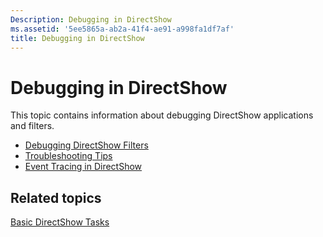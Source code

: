 ```yaml
---
Description: Debugging in DirectShow
ms.assetid: '5ee5865a-ab2a-41f4-ae91-a998fa1df7af'
title: Debugging in DirectShow
---
```


# Debugging in DirectShow

This topic contains information about debugging DirectShow applications and filters.

-   [Debugging DirectShow Filters](debugging-directshow-filters.md)
-   [Troubleshooting Tips](troubleshooting-tips.md)
-   [Event Tracing in DirectShow](event-tracing-in-directshow.md)

## Related topics

<dl> <dt>

[Basic DirectShow Tasks](basic-directshow-tasks.md)
</dt> </dl>

 

 



